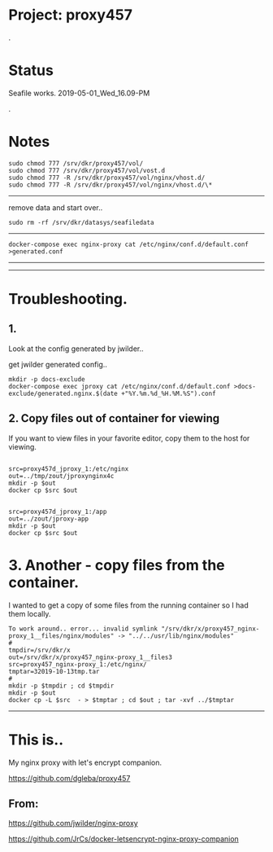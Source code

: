 # Project: proxy457

.

# Status

Seafile works. 2019-05-01_Wed_16.09-PM

.

# Notes

```
sudo chmod 777 /srv/dkr/proxy457/vol/
sudo chmod 777 /srv/dkr/proxy457/vol/vost.d
sudo chmod 777 -R /srv/dkr/proxy457/vol/nginx/vhost.d/
sudo chmod 777 -R /srv/dkr/proxy457/vol/nginx/vhost.d/\*
```

---

remove data and start over..

    sudo rm -rf /srv/dkr/datasys/seafiledata

---

```
docker-compose exec nginx-proxy cat /etc/nginx/conf.d/default.conf >generated.conf
```

---


---



# Troubleshooting.



## 1.

Look at the config generated by jwilder..

get jwilder generated config..

```
mkdir -p docs-exclude
docker-compose exec jproxy cat /etc/nginx/conf.d/default.conf >docs-exclude/generated.nginx.$(date +"%Y.%m.%d_%H.%M.%S").conf

```

## 2.  Copy files out of container for viewing 

If you want to view files in your favorite editor, copy them to the host for viewing.

```

src=proxy457d_jproxy_1:/etc/nginx
out=../tmp/zout/jproxynginx4c
mkdir -p $out
docker cp $src $out


```

```
src=proxy457d_jproxy_1:/app
out=../zout/jproxy-app
mkdir -p $out
docker cp $src $out

```


# 3. Another - copy files from the container.

I wanted to get a copy of some files from the running container so I had them locally.

```
To work around.. error... invalid symlink "/srv/dkr/x/proxy457_nginx-proxy_1__files/nginx/modules" -> "../../usr/lib/nginx/modules"
#
tmpdir=/srv/dkr/x
out=/srv/dkr/x/proxy457_nginx-proxy_1__files3
src=proxy457_nginx-proxy_1:/etc/nginx/
tmptar=32019-10-13tmp.tar
#
mkdir -p $tmpdir ; cd $tmpdir
mkdir -p $out
docker cp -L $src  - > $tmptar ; cd $out ; tar -xvf ../$tmptar

```



---


# This is..

My nginx proxy with let's encrypt companion.

https://github.com/dgleba/proxy457

## From:

https://github.com/jwilder/nginx-proxy

https://github.com/JrCs/docker-letsencrypt-nginx-proxy-companion
